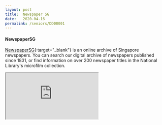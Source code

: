 ```yaml
---
layout: post
title:  Newspaper SG
date:   2020-04-16
permalink: /seniors/DD00001
---
```


#### NewspaperSG

[NewspaperSG](http://eresources.nlb.gov.sg/newspapers){:target="_blank"} is an online archive of Singapore newspapers. You can search our digital archive of newspapers published since 1831, or find information on over 200 newspaper titles in the National Library's microfilm collection. 

<div class="resp-container">
	<iframe class="resp-iframe" src="https://www.youtube.com/embed/3l38zzEptq0" gesture="media" allow="encrypted-media" allowfullscreen></iframe>
</div>


